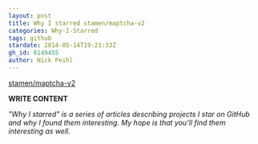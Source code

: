 ```yaml
---
layout: post
title: Why I starred stamen/maptcha-v2
categories: Why-I-Starred
tags: github
stardate: 2014-05-14T19:21:33Z
gh_id: 6149455
author: Nick Peihl
---
```


[stamen/maptcha-v2](https://github.com/stamen/maptcha-v2)

**WRITE CONTENT**

*"Why I starred" is a series of articles describing projects I star on GitHub and why I found them interesting. My hope is that you'll find them interesting as well.*

